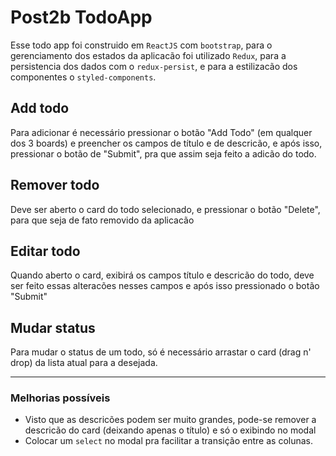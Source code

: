 # Post2b TodoApp

Esse todo app foi construido em `ReactJS` com `bootstrap`, para o gerenciamento dos estados da aplicacão foi utilizado `Redux`, para a persistencia dos dados com o `redux-persist`, e para a estilizacão dos componentes o `styled-components`.

## Add todo

Para adicionar é necessário pressionar o botão "Add Todo" (em qualquer dos 3 boards) e preencher os campos de título e de descricão, e após isso, pressionar o botão de "Submit", pra que assim seja feito a adicão do todo.

## Remover todo

Deve ser aberto o card do todo selecionado, e pressionar o botão "Delete", para que seja de fato removido da aplicacão

## Editar todo

Quando aberto o card, exibirá os campos título e descricão do todo, deve ser feito essas alteracões nesses campos e após isso pressionado o botão "Submit"

## Mudar status

Para mudar o status de um todo, só é necessário arrastar o card (drag n' drop) da lista atual para a desejada.

___

### Melhorias possíveis

- Visto que as descricões podem ser muito grandes, pode-se remover a descricão do card (deixando apenas o título) e só o exibindo no modal
- Colocar um `select` no modal pra facilitar a transição entre as colunas.
